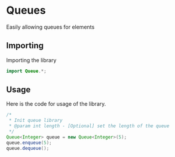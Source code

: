 # Queues
Easily allowing queues for elements 
## Importing
Importing the library
```java
import Queue.*;
```
## Usage
Here is the code for usage of the library.
```java
/*
 * Init queue library
 * @param int length - [Optional] set the length of the queue
 */
Queue<Integer> queue = new Queue<Integer>(5);
queue.enqueue(5);
queue.dequeue();
```
